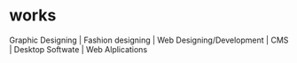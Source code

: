 # works
Graphic Designing | Fashion designing | Web Designing/Development | CMS | Desktop Softwate | Web Alplications 
